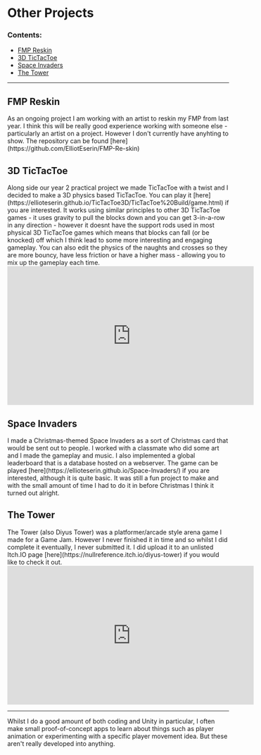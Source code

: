 # Other Projects
### Contents:
<ul>
  <li>
    <a href="#FMPReskin"> FMP Reskin </a>
  </li>
  <li>
    <a href="#ticTacToe"> 3D TicTacToe </a>
  </li>
  <li>
    <a href="#space"> Space Invaders </a>
  </li>
  <li>
    <a href="#tower"> The Tower </a>
  </li>
</ul>
<hr>
<a id="FMPReskin"></a>
<h2> FMP Reskin </h2>
As an ongoing project I am working with an artist to reskin my FMP from last year. I think this will be really good experience working with someone else - particularly an artist on a project. However I don't currently have anyhting to show. The repository can be found [here](https://github.com/ElliotEserin/FMP-Re-skin)
<br>
<a id="ticTacToe"></a>
<h2> 3D TicTacToe </h2>
Along side our year 2 practical project we made TicTacToe with a twist and I decided to make a 3D physics based TicTacToe. You can play it [here](https://ellioteserin.github.io/TicTacToe3D/TicTacToe%20Build/game.html) if you are interested. It works using similar principles to other 3D TicTacToe games - it uses gravity to pull the blocks down and you can get 3-in-a-row in any direction - however it doesnt have the support rods used in most physical 3D TicTacToe games which means that blocks can fall (or be knocked) off which I think lead to some more interesting and engaging gameplay. You can also edit the physics of the naughts and crosses so they are more bouncy, have less friction or have a higher mass - allowing you to mix up the gameplay each time. 
<iframe width="560" height="315" src="https://www.youtube.com/embed/hL5DSsOXXCc" frameborder="0" allow="accelerometer; autoplay; clipboard-write; encrypted-media; gyroscope; picture-in-picture" allowfullscreen></iframe>
<br>
<a id="space"></a>
<h2> Space Invaders </h2>
I made a Christmas-themed Space Invaders as a sort of Christmas card that would be sent out to people. I worked with a classmate who did some art and I made the gameplay and music. I also implemented a global leaderboard that is a database hosted on a webserver. The game can be played [here](https://ellioteserin.github.io/Space-Invaders/) if you are interested, although it is quite basic. It was still a fun project to make and with the small amount of time I had to do it in before Christmas I think it turned out alright.
<br>
<a id="tower"></a>
<h2> The Tower </h2>
The Tower (also Diyus Tower) was a platformer/arcade style arena game I made for a Game Jam. However I never finished it in time and so whilst I did complete it eventually, I never submitted it. I did upload it to an unlisted Itch.IO page [here](https://nullreference.itch.io/diyus-tower) if you would like to check it out. 
<iframe width="560" height="315" src="https://www.youtube.com/embed/AayDT3AV-dA" frameborder="0" allow="accelerometer; autoplay; clipboard-write; encrypted-media; gyroscope; picture-in-picture" allowfullscreen></iframe>
<hr>
Whilst I do a good amount of both coding and Unity in particular, I often make small proof-of-concept apps to learn about things such as player animation or experimenting with a specific player movement idea. But these aren't really developed into anything.
